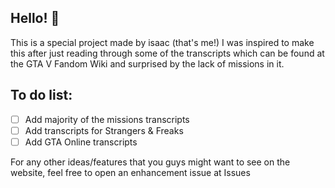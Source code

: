 ## Hello! 👋
This is a special project made by isaac (that's me!)
I was inspired to make this after just reading through some of the transcripts which can be found at the GTA V Fandom Wiki and surprised by the lack of missions in it.

## To do list: 
- [ ] Add majority of the missions transcripts
- [ ] Add transcripts for Strangers & Freaks
- [ ] Add GTA Online transcripts

For any other ideas/features that you guys might want to see on the website, feel free to open an enhancement issue at Issues
